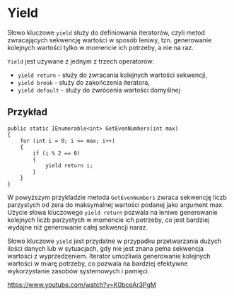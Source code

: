 # Yield

Słowo kluczowe `yield` służy do definiowania iteratorów, czyli metod zwracających sekwencję wartości w sposób leniwy, tzn. generowanie kolejnych wartości tylko w momencie ich potrzeby, a nie na raz.

`Yield` jest używane z jednym z trzech operatorów: 
- `yield return` - służy do zwracania kolejnych wartości sekwencji, 
- `yield break` - służy do zakończenia iteratora, 
- `yield default` - służy do zwrócenia wartości domyślnej

## Przykład

```
public static IEnumerable<int> GetEvenNumbers(int max)
{
    for (int i = 0; i <= max; i++)
    {
        if (i % 2 == 0)
        {
            yield return i;
        }
    }
}
```

W powyższym przykładzie metoda `GetEvenNumbers` zwraca sekwencję liczb parzystych od zera do maksymalnej wartości podanej jako argument max. Użycie słowa kluczowego `yield return` pozwala na leniwe generowanie kolejnych liczb parzystych w momencie ich potrzeby, co jest bardziej wydajne niż generowanie całej sekwencji naraz.

Słowo kluczowe `yield` jest przydatne w przypadku przetwarzania dużych ilości danych lub w sytuacjach, gdy nie jest znana pełna sekwencja wartości z wyprzedzeniem. Iterator umożliwia generowanie kolejnych wartości w miarę potrzeby, co pozwala na bardziej efektywne wykorzystanie zasobów systemowych i pamięci.

https://www.youtube.com/watch?v=K0bceAr3PgM 